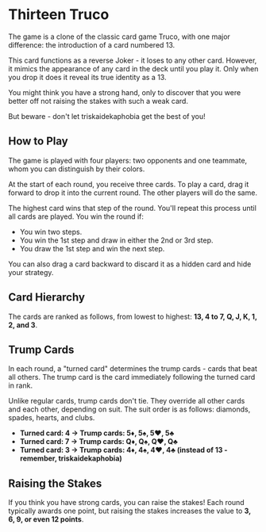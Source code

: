 # Thirteen Truco

The game is a clone of the classic card game Truco, with one major difference: the introduction of a card numbered 13.

This card functions as a reverse Joker - it loses to any other card. However, it mimics the appearance of any card in the deck until you play it. Only when you drop it does it reveal its true identity as a 13.

You might think you have a strong hand, only to discover that you were better off not raising the stakes with such a weak card.

But beware - don't let triskaidekaphobia get the best of you!

## How to Play

The game is played with four players: two opponents and one teammate, whom you can distinguish by their colors.

At the start of each round, you receive three cards. To play a card, drag it forward to drop it into the current round. The other players will do the same.

The highest card wins that step of the round. You'll repeat this process until all cards are played. You win the round if:

* You win two steps.
* You win the 1st step and draw in either the 2nd or 3rd step.
* You draw the 1st step and win the next step.

You can also drag a card backward to discard it as a hidden card and hide your strategy.

## Card Hierarchy

The cards are ranked as follows, from lowest to highest: **13, 4 to 7, Q, J, K, 1, 2, and 3**.

## Trump Cards

In each round, a "turned card" determines the trump cards - cards that beat all others. The trump card is the card immediately following the turned card in rank.

Unlike regular cards, trump cards don't tie. They override all other cards and each other, depending on suit. The suit order is as follows: diamonds, spades, hearts, and clubs.

* **Turned card: 4 → Trump cards: 5♦, 5♠, 5♥, 5♣**
* **Turned card: 7 → Trump cards: Q♦, Q♠, Q♥, Q♣**
* **Turned card: 3 → Trump cards: 4♦, 4♠, 4♥, 4♣ (instead of 13 - remember, triskaidekaphobia)**

## Raising the Stakes

If you think you have strong cards, you can raise the stakes! Each round typically awards one point, but raising the stakes increases the value to **3, 6, 9, or even 12 points**.
